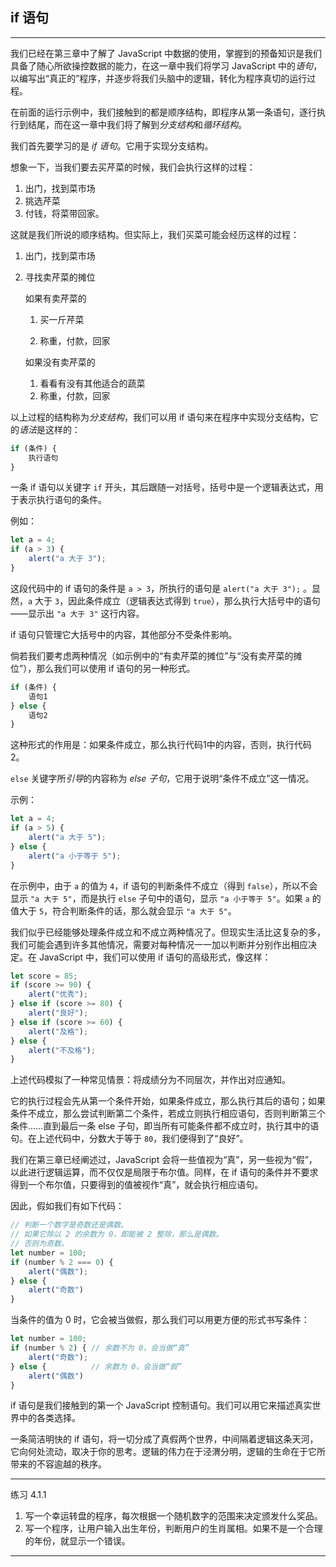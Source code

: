 ## if 语句

------

我们已经在第三章中了解了 JavaScript 中数据的使用，掌握到的预备知识是我们具备了随心所欲操控数据的能力，在这一章中我们将学习 JavaScript 中的*语句*，以编写出“真正的”程序，并逐步将我们头脑中的逻辑，转化为程序真切的运行过程。

在前面的运行示例中，我们接触到的都是顺序结构，即程序从第一条语句，逐行执行到结尾，而在这一章中我们将了解到*分支结构*和*循环结构*。

我们首先要学习的是 *if 语句*。它用于实现分支结构。

想象一下，当我们要去买芹菜的时候，我们会执行这样的过程：

1. 出门，找到菜市场
2. 挑选芹菜
3. 付钱，将菜带回家。

这就是我们所说的顺序结构。但实际上，我们买菜可能会经历这样的过程：

1. 出门，找到菜市场

2. 寻找卖芹菜的摊位

   如果有卖芹菜的

   1. 买一斤芹菜

   2. 称重，付款，回家


    如果没有卖芹菜的

   1. 看看有没有其他适合的蔬菜
   2. 称重，付款，回家

以上过程的结构称为*分支结构*，我们可以用 if 语句来在程序中实现分支结构，它的*语法*是这样的：

```javascript
if (条件) {
    执行语句
}
```

一条 if 语句以关键字  `if` 开头，其后跟随一对括号，括号中是一个逻辑表达式，用于表示执行语句的条件。

例如：

```javascript
let a = 4;
if (a > 3) {
    alert("a 大于 3");
}
```

这段代码中的 if 语句的条件是 `a > 3`，所执行的语句是 `alert("a 大于 3");` 。显然，`a` 大于 `3`，因此条件成立（逻辑表达式得到 `true`），那么执行大括号中的语句——显示出 `"a 大于 3"` 这行内容。

if 语句只管理它大括号中的内容，其他部分不受条件影响。

倘若我们要考虑两种情况（如示例中的“有卖芹菜的摊位”与“没有卖芹菜的摊位”），那么我们可以使用 if 语句的另一种形式。

```javascript
if (条件) {
    语句1
} else {
    语句2 
}
```

这种形式的作用是：如果条件成立，那么执行代码1中的内容，否则，执行代码2。

`else` 关键字所*引导*的内容称为 *else 子句*，它用于说明“条件不成立”这一情况。

示例：

```javascript
let a = 4;
if (a > 5) {
    alert("a 大于 5");
} else {
    alert("a 小于等于 5");
}
```

在示例中，由于 `a` 的值为 `4`，if 语句的判断条件不成立（得到 `false`），所以不会显示 `"a 大于 5"`，而是执行 `else` 子句中的语句，显示 `"a 小于等于 5"`。如果 `a` 的值大于 `5`，符合判断条件的话，那么就会显示 `"a 大于 5"`。

我们似乎已经能够处理条件成立和不成立两种情况了。但现实生活比这复杂的多，我们可能会遇到许多其他情况，需要对每种情况一一加以判断并分别作出相应决定。在 JavaScript 中，我们可以使用 if 语句的高级形式，像这样：

```javascript
let score = 85;
if (score >= 90) {
    alert("优秀");
} else if (score >= 80) {
    alert("良好");
} else if (score >= 60) {
    alert("及格");
} else {
    alert("不及格");
}
```

上述代码模拟了一种常见情景：将成绩分为不同层次，并作出对应通知。

它的执行过程会先从第一个条件开始，如果条件成立，那么执行其后的语句；如果条件不成立，那么尝试判断第二个条件，若成立则执行相应语句，否则判断第三个条件……直到最后一条 else 子句，即当所有可能条件都不成立时，执行其中的语句。在上述代码中，分数大于等于 `80`，我们便得到了“良好”。

我们在第三章已经阐述过，JavaScript 会将一些值视为“真”，另一些视为“假”，以此进行逻辑运算，而不仅仅是局限于布尔值。同样，在 if 语句的条件并不要求得到一个布尔值，只要得到的值被视作“真”，就会执行相应语句。

因此，假如我们有如下代码：

```javascript
// 判断一个数字是奇数还是偶数。
// 如果它除以 2 的余数为 0，即能被 2 整除，那么是偶数。
// 否则为奇数。
let number = 100;
if (number % 2 === 0) {
    alert("偶数");
} else {
    alert("奇数")
}    
```

当条件的值为 0 时，它会被当做假，那么我们可以用更方便的形式书写条件：

```javascript
let number = 100;
if (number % 2) { // 余数不为 0，会当做“真”
    alert("奇数");
} else {          // 余数为 0，会当做“假”
    alert("偶数")
}    
```

if 语句是我们接触到的第一个 JavaScript 控制语句。我们可以用它来描述真实世界中的各类选择。

一条简洁明快的 if 语句，将一切分成了真假两个世界，中间隔着逻辑这条天河，它向何处流动，取决于你的思考。逻辑的伟力在于泾渭分明，逻辑的生命在于它所带来的不容逾越的秩序。



---

练习 4.1.1

1. 写一个幸运转盘的程序，每次根据一个随机数字的范围来决定颁发什么奖品。
2. 写一个程序，让用户输入出生年份，判断用户的生肖属相。如果不是一个合理的年份，就显示一个错误。

---



